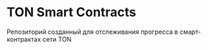 # TON Smart Contracts 

Репозиторий созданный для отслеживания прогресса в смарт-контрактах сети TON